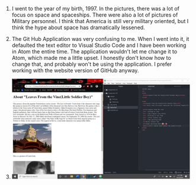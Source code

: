 1. I went to the year of my birth, 1997. In the pictures, there was a lot of focus
on space and spaceships. There were also a lot of pictures of Military personnel.
I think that America is still very military oriented, but I think the hype about
space has dramatically lessened.

2. The Git Hub Application was very confusing to me. When I went into it, it defaulted the text editor to Visual Studio Code and I have been working in Atom the entire time. The application wouldn't let me change it to Atom, which made me a little upset. I honestly don't know how to change that, and probably won't be using the application. I prefer working with the website version of GitHub anyway.

3. ![My Screenshot](./images/Screenshot.png)

